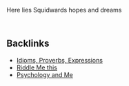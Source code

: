 Here lies Squidwards hopes and dreams

```dataview


```

## Backlinks
- [Idioms, Proverbs, Expressions](🚿%20shower%20thoughts/idioms/Idioms,%20Proverbs,%20Expressions.md)
- [Riddle Me this](🚿%20shower%20thoughts/riddles/Riddle%20Me%20this.md)
- [Psychology and Me](🚿%20shower%20thoughts/Psycology/Psychology%20and%20Me.md)